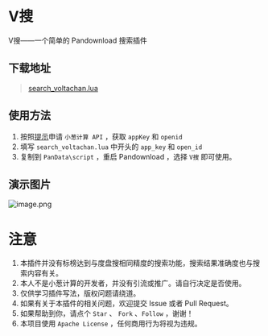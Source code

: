 # V搜
V搜——一个简单的 Pandownload 搜索插件

## 下载地址

> [search_voltachan.lua](https://raw.githubusercontent.com/voltachan/voltachanso/master/search_voltachan.lua)

## 使用方法

1. 按照[提示](https://github.com/voltachan/voltachanso/blob/master/register.md)申请 `小葱计算 API` ，获取 `appKey` 和 `openid`
2. 填写 `search_voltachan.lua` 中开头的 `app_key` 和 `open_id`
3. 复制到 `PanData\script` ，重启 Pandownload ，选择 `V搜` 即可使用。

## 演示图片

![image.png](https://i.loli.net/2020/04/08/PcrwSvtKVz4jI7G.png)

# 注意

1. 本插件并没有标榜达到与度盘搜相同精度的搜索功能，搜索结果准确度也与搜索内容有关。
2. 本人不是小葱计算的开发者，并没有引流或推广。请自行决定是否使用。
3. 仅供学习插件写法，版权问题请绕道。
4. 如果有关于本插件的相关问题，欢迎提交 Issue 或者 Pull Request。
5. 如果帮助到你，请点个 `Star` 、 `Fork` 、`Follow` ，谢谢！
6. 本项目使用 `Apache License` ，任何商用行为将视为违规。
